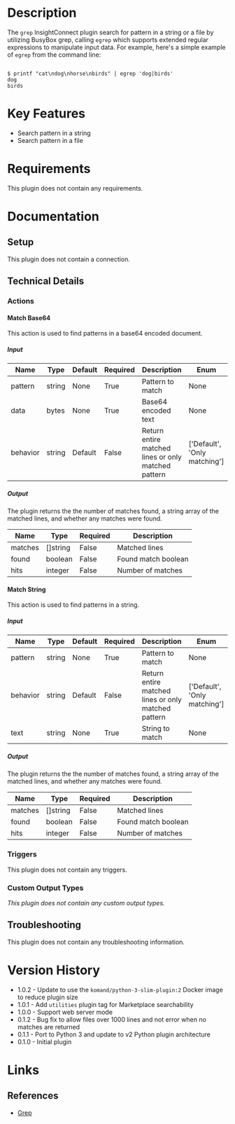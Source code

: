 # Description

The `grep` InsightConnect plugin search for pattern in a string or a file by utilizing BusyBox grep, calling `egrep` which supports extended regular expressions to manipulate input data.
For example, here's a simple example of `egrep` from the command line:

```

$ printf "cat\ndog\nhorse\nbirds" | egrep 'dog|birds'
dog
birds

```

# Key Features

* Search pattern in a string
* Search pattern in a file

# Requirements

This plugin does not contain any requirements.

# Documentation

## Setup

This plugin does not contain a connection.

## Technical Details

### Actions

#### Match Base64

This action is used to find patterns in a base64 encoded document.

##### Input

|Name|Type|Default|Required|Description|Enum|
|----|----|-------|--------|-----------|----|
|pattern|string|None|True|Pattern to match|None|
|data|bytes|None|True|Base64 encoded text|None|
|behavior|string|Default|False|Return entire matched lines or only matched pattern|['Default', 'Only matching']|

##### Output

The plugin returns the the number of matches found, a string array of the matched lines, and whether any matches were found.

|Name|Type|Required|Description|
|----|----|--------|-----------|
|matches|[]string|False|Matched lines|
|found|boolean|False|Found match boolean|
|hits|integer|False|Number of matches|

#### Match String

This action is used to find patterns in a string.

##### Input

|Name|Type|Default|Required|Description|Enum|
|----|----|-------|--------|-----------|----|
|pattern|string|None|True|Pattern to match|None|
|behavior|string|Default|False|Return entire matched lines or only matched pattern|['Default', 'Only matching']|
|text|string|None|True|String to match|None|

##### Output

The plugin returns the the number of matches found, a string array of the matched lines, and whether any matches were found.

|Name|Type|Required|Description|
|----|----|--------|-----------|
|matches|[]string|False|Matched lines|
|found|boolean|False|Found match boolean|
|hits|integer|False|Number of matches|

### Triggers

This plugin does not contain any triggers.

### Custom Output Types

_This plugin does not contain any custom output types._

## Troubleshooting

This plugin does not contain any troubleshooting information.

# Version History

* 1.0.2 - Update to use the `komand/python-3-slim-plugin:2` Docker image to reduce plugin size
* 1.0.1 - Add `utilities` plugin tag for Marketplace searchability
* 1.0.0 - Support web server mode
* 0.1.2 - Bug fix to allow files over 1000 lines and not error when no matches are returned
* 0.1.1 - Port to Python 3 and update to v2 Python plugin architecture
* 0.1.0 - Initial plugin

# Links

## References

* [Grep](https://www.gnu.org/software/grep/manual/grep.html)

